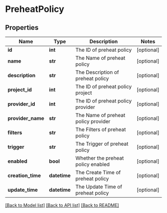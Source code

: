 # PreheatPolicy

## Properties
Name | Type | Description | Notes
------------ | ------------- | ------------- | -------------
**id** | **int** | The ID of preheat policy | [optional] 
**name** | **str** | The Name of preheat policy | [optional] 
**description** | **str** | The Description of preheat policy | [optional] 
**project_id** | **int** | The ID of preheat policy project | [optional] 
**provider_id** | **int** | The ID of preheat policy provider | [optional] 
**provider_name** | **str** | The Name of preheat policy provider | [optional] 
**filters** | **str** | The Filters of preheat policy | [optional] 
**trigger** | **str** | The Trigger of preheat policy | [optional] 
**enabled** | **bool** | Whether the preheat policy enabled | [optional] 
**creation_time** | **datetime** | The Create Time of preheat policy | [optional] 
**update_time** | **datetime** | The Update Time of preheat policy | [optional] 

[[Back to Model list]](../README.md#documentation-for-models) [[Back to API list]](../README.md#documentation-for-api-endpoints) [[Back to README]](../README.md)


